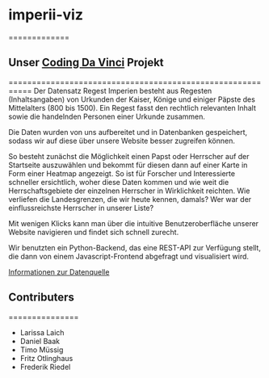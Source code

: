 # imperii-viz
=============

## Unser [Coding Da Vinci](http://codingdavinci.de) Projekt
===========================================================
Der Datensatz Regest Imperien besteht aus Regesten (Inhaltsangaben) von Urkunden der Kaiser, Könige und einiger Päpste des Mittelalters (800 bis 1500). Ein Regest fasst den rechtlich relevanten Inhalt sowie die handelnden Personen einer Urkunde zusammen.

Die Daten wurden von uns aufbereitet und in Datenbanken gespeichert, sodass wir auf diese über unsere Website besser zugreifen können. 

So besteht zunächst die Möglichkeit einen Papst oder Herrscher auf der Startseite auszuwählen und bekommt für diesen dann auf einer Karte in Form einer Heatmap angezeigt. So ist für Forscher und Interessierte schneller ersichtlich, woher diese Daten kommen und wie weit die Herrschaftsgebiete der einzelnen Herrscher in Wirklichkeit reichten.
Wie verliefen die Landesgrenzen, die wir heute kennen, damals? Wer war der einflussreichste Herrscher in unserer Liste?

Mit wenigen Klicks kann man über die intuitive Benutzeroberfläche unserer Website navigieren und findet sich schnell zurecht. 

Wir benutzten ein Python-Backend, das eine REST-API zur Verfügung stellt, die dann von einem Javascript-Frontend abgefragt und visualisiert wird.

[Informationen zur Datenquelle](http://codingdavinci.de/downloads/datenpraesentation-2015/regestra-imperii.pdf)


## Contributers
===============
* Larissa Laich
* Daniel Baak
* Timo Müssig
* Fritz Otlinghaus
* Frederik Riedel
